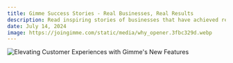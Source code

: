 ```yaml
---
title: Gimme Success Stories - Real Businesses, Real Results
description: Read inspiring stories of businesses that have achieved remarkable success wtih Gimme. Discover how they saved time and money while increasing revenue.
date: July 14, 2024
image: https://joingimme.com/static/media/why_opener.3fbc329d.webp
---
```


![Elevating Customer Experiences with Gimme's New Features](https://joingimme.com/static/media/why_opener.3fbc329d.webp)
